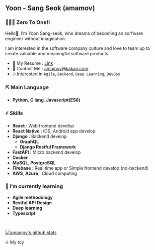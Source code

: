 ## Yoon - Sang Seok (amamov)

 <!-- ![](https://komarev.com/ghpvc/?username=amamov&color=brightgreen) -->

### 🧑🏻‍💻 Zero To One!!

Hello👐, I’m Yoon Sang-seok, who dreams of becoming an sorfware engineer without imagination. 


I am interested in the software company culture and love to team up to create valuable and meaningful software products.

- 📝 My Resume : [Link]()
- 💌 Contact Me : amamov@kakao.com
- 🔥 Interested in `Agile`, `Backend`, `Deep Learning`, `DevOps`


### ⛏ Main Language

- **Python**, **C lang**,  <b>Javascript(ES6)</b>

### ⚡️ Skills

- **React** : Web frontend develop
- **React Native** : iOS, Android app develop
- **Django** : Backend develop
  - **GraphQL**
  - **Django Restful Framework**
- **FastAPI** : Micro backend develop
- **Docker**
- **MySQL**, **PostgreSQL**
- **Firebase** : Real time app or Simple frontend develop (no-backend)
- **AWS**, **Azure** : Cloud computing


### 🌱 I’m currently learning

- **Agile methodology**
- **Restful API Design**
- **Deep learning**
- **Typescript**

<br>

[![amamov's github stats](https://github-readme-stats.vercel.app/api?username=amamov&show_icons=true&theme=dark)](https://github.com/anuraghazra/github-readme-stats)


↓ My toy

